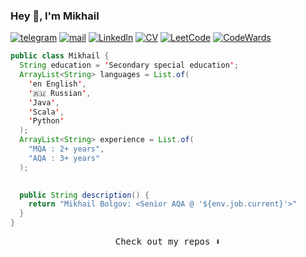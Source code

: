 ### Hey 👋, I'm Mikhail

[![telegram](https://img.shields.io/static/v1?style=flat-square&message=telegram&color=26A5E4&logo=Telegram&logoColor=FFFFFF&label=)](https://t.me/Bizhbarmak)
[![mail](https://img.shields.io/badge/gmail-c14438?style=flat-square&message=gmail&logo=Gmail&logoColor=white&link=mailto:dmatasoff@gmail.com)](mailto:mushah9l@gmail.com)
[![Linkedln](https://img.shields.io/badge/linkedin-0077B5?style=flat-square&logo=linkedin&logoColor=white)](https://www.linkedin.com/in/bolgovmv/)
[![CV](https://img.shields.io/static/v1?style=flat-square&message=cv&color=50AFCE&logo=Canva&logoColor=white&label=)](https://flowcv.com/resume/67vngbelrk)
[![LeetCode](https://img.shields.io/static/v1?style=flat-square&message=leetcode&color=222222&logo=LeetCode&logoColor=FFA116&label=)](https://leetcode.com/NewbieProger/)
[![CodeWards](https://img.shields.io/badge/Codewars-B1361E?style=for-the-badge&logo=Codewars&logoColor=white)](https://www.codewars.com/users/NewbieProger)

```java
public class Mikhail {
  String education = 'Secondary special education';
  ArrayList<String> languages = List.of(
    'en English',
    '🇷🇺 Russian',
    'Java',
    'Scala',
    'Python'
  );
  ArrayList<String> experience = List.of(
    "MQA : 2+ years",
    "AQA : 3+ years"
  );

  
  public String description() {
    return "Mikhail Bolgov: <Senior AQA @ '${env.job.current}'>"
  }
}
```

<p align="center">
<samp>Check out my repos ⬇️</samp>
</p>
